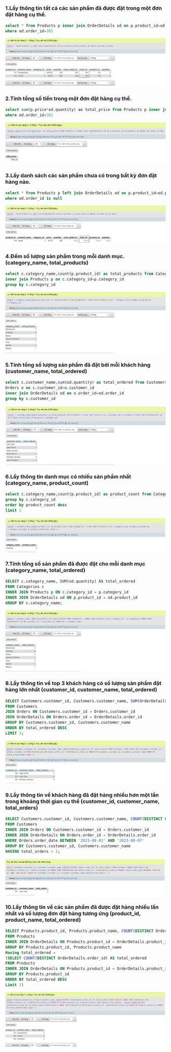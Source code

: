### 1.Lấy thông tin tất cả các sản phẩm đã được đặt trong một đơn đặt hàng cụ thể.
```sql
select * from Products p inner join OrderDetails od on p.product_id=od.product_id
where od.order_id=301
```
![Alt text](1.png)

### 2.Tính tổng số tiền trong một đơn đặt hàng cụ thể.
```sql
select sum(p.price*od.quantity) as total_price from Products p inner join OrderDetails od on p.product_id=od.product_id
where od.order_id=301

```
![Alt text](2.png)

### 3.Lấy danh sách các sản phẩm chưa có trong bất kỳ đơn đặt hàng nào.
```sql
select * from Products p left join OrderDetails od on p.product_id=od.product_id
where od.order_id is null

```
![Alt text](3.png)

### 4.Đếm số lượng sản phẩm trong mỗi danh mục. (category_name, total_products)
```sql
select c.category_name,count(p.product_id) as total_products from Categories c 
inner join Products p on c.category_id=p.category_id
group by c.category_id
```
![Alt text](4.png)

### 5.Tính tổng số lượng sản phẩm đã đặt bởi mỗi khách hàng (customer_name, total_ordered)
```sql
select c.customer_name,sum(od.quantity) as total_ordered from Customers c inner join 
Orders o on c.customer_id=o.customer_id
inner join OrderDetails od on o.order_id=od.order_id
group by c.customer_id
```
![Alt text](5.png)

### 6.Lấy thông tin danh mục có nhiều sản phẩm nhất (category_name, product_count)
```sql
select c.category_name,count(p.product_id) as product_count from Categories c inner join Products p on c.category_id=p.category_id
group by c.category_id
order by product_count desc
limit 1
```
![Alt text](6.png)

### 7.Tính tổng số sản phẩm đã được đặt cho mỗi danh mục (category_name, total_ordered)
```sql
SELECT c.category_name, SUM(od.quantity) AS total_ordered
FROM Categories c
INNER JOIN Products p ON c.category_id = p.category_id
INNER JOIN OrderDetails od ON p.product_id = od.product_id
GROUP BY c.category_name;
```
![Alt text](7..png)

### 8.Lấy thông tin về top 3 khách hàng có số lượng sản phẩm đặt hàng lớn nhất (customer_id, customer_name, total_ordered)
```sql
SELECT Customers.customer_id, Customers.customer_name, SUM(OrderDetails.quantity) AS total_ordered
FROM Customers
JOIN Orders ON Customers.customer_id = Orders.customer_id
JOIN OrderDetails ON Orders.order_id = OrderDetails.order_id
GROUP BY Customers.customer_id, Customers.customer_name
ORDER BY total_ordered DESC
LIMIT 3;

```
![Alt text](8.png)

### 9.Lấy thông tin về khách hàng đã đặt hàng nhiều hơn một lần trong khoảng thời gian cụ thể (customer_id, customer_name, total_orders)
```sql
SELECT Customers.customer_id, Customers.customer_name, COUNT(DISTINCT Orders.order_id) AS total_orders
FROM Customers
INNER JOIN Orders ON Customers.customer_id = Orders.customer_id
INNER JOIN OrderDetails ON Orders.order_id = OrderDetails.order_id
WHERE Orders.order_date BETWEEN '2023-08-01' AND '2023-08-07'
GROUP BY Customers.customer_id, Customers.customer_name
HAVING total_orders > 1;
```
![Alt text](9.png)

### 10.Lấy thông tin về các sản phẩm đã được đặt hàng nhiều lần nhất và số lượng đơn đặt hàng tương ứng (product_id, product_name, total_ordered)

```sql
SELECT Products.product_id, Products.product_name, COUNT(DISTINCT OrderDetails.order_id) AS total_ordered
FROM Products
INNER JOIN OrderDetails ON Products.product_id = OrderDetails.product_id
GROUP BY Products.product_id, Products.product_name
Having total_ordered =
(SELECT COUNT(DISTINCT OrderDetails.order_id) AS total_ordered
FROM Products
INNER JOIN OrderDetails ON Products.product_id = OrderDetails.product_id
GROUP BY Products.product_id 
ORDER BY total_ordered DESC
Limit 1)
```
![Alt text](10.png)
